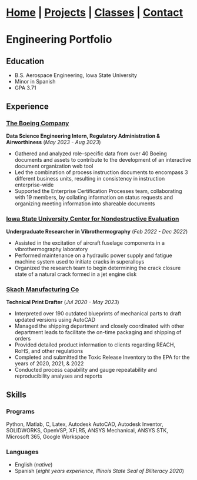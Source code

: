 # [Home](/) | [Projects](/projects/) | [Classes](/classes/) | [Contact](/contact/)
# Engineering Portfolio

## Education
- B.S. Aerospace Engineering, Iowa State University
- Minor in Spanish
- GPA 3.71

## Experience
### <ins>The Boeing Company</ins>
**Data Science Engineering Intern, Regulatory Administration & Airworthiness**
(_May 2023 - Aug 2023_)
- Gathered and analyzed role-specific data from over 40 Boeing documents and assets to contribute to the development of an interactive document organization web tool
- Led the combination of process instruction documents to encompass 3 different business units, resulting in consistency in instruction enterprise-wide
- Supported the Enterprise Certification Processes team, collaborating with 19 members, by collating information on status requests and organizing meeting information into shareable documents

### <ins>Iowa State University Center for Nondestructive Evaluation</ins>
**Undergraduate Researcher in Vibrothermography**
(_Feb 2022 - Dec 2022_)
- Assisted in the excitation of aircraft fuselage components in a vibrothermography laboratory
- Performed maintenance on a hydraulic power supply and fatigue machine system used to initiate cracks in superalloys
- Organized the research team to begin determining the crack closure state of a natural crack formed in a jet engine disk

### <ins>Skach Manufacturing Co</ins>
**Technical Print Drafter**
(_Jul 2020 - May 2023_)
- Interpreted over 190 outdated blueprints of mechanical parts to draft updated versions using AutoCAD
- Managed the shipping department and closely coordinated with other department leads to facilitate the on-time packaging and shipping of orders
- Provided detailed product information to clients regarding REACH, RoHS, and other regulations
- Completed and submitted the Toxic Release Inventory to the EPA for the years of 2020, 2021, & 2022
- Conducted process capability and gauge repeatability and reproducibility analyses and reports

## Skills
### Programs
Python, Matlab, C, Latex, Autodesk AutoCAD, Autodesk Inventor, SOLIDWORKS, OpenVSP, XFLR5, ANSYS Mechanical, ANSYS STK, Microsoft 365, Google Workspace
### Languages
- English (_native_)
- Spanish (_eight years experience, Illinois State Seal of Biliteracy 2020_)
